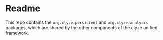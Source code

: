 # Readme

This repo contains the `org.clyze.persistent` and `org.clyze.analysis` packages, which are 
shared by the other components of the clyze unified framework.

